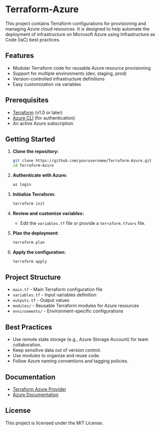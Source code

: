 # Terraform-Azure

This project contains Terraform configurations for provisioning and managing Azure cloud resources. It is designed to help automate the deployment of infrastructure on Microsoft Azure using Infrastructure as Code (IaC) best practices.

## Features

- Modular Terraform code for reusable Azure resource provisioning
- Support for multiple environments (dev, staging, prod)
- Version-controlled infrastructure definitions
- Easy customization via variables

## Prerequisites

- [Terraform](https://www.terraform.io/downloads.html) (v1.0 or later)
- [Azure CLI](https://docs.microsoft.com/en-us/cli/azure/install-azure-cli) (for authentication)
- An active Azure subscription

## Getting Started

1. **Clone the repository:**
   ```sh
   git clone https://github.com/yourusername/Terraform-Azure.git
   cd Terraform-Azure
   ```

2. **Authenticate with Azure:**
   ```sh
   az login
   ```

3. **Initialize Terraform:**
   ```sh
   terraform init
   ```

4. **Review and customize variables:**
   - Edit the `variables.tf` file or provide a `terraform.tfvars` file.

5. **Plan the deployment:**
   ```sh
   terraform plan
   ```

6. **Apply the configuration:**
   ```sh
   terraform apply
   ```

## Project Structure

- `main.tf` - Main Terraform configuration file
- `variables.tf` - Input variables definition
- `outputs.tf` - Output values
- `modules/` - Reusable Terraform modules for Azure resources
- `environments/` - Environment-specific configurations

## Best Practices

- Use remote state storage (e.g., Azure Storage Account) for team collaboration.
- Keep sensitive data out of version control.
- Use modules to organize and reuse code.
- Follow Azure naming conventions and tagging policies.

## Documentation

- [Terraform Azure Provider](https://registry.terraform.io/providers/hashicorp/azurerm/latest/docs)
- [Azure Documentation](https://docs.microsoft.com/en-us/azure/)

## License

This project is licensed under the MIT License.
